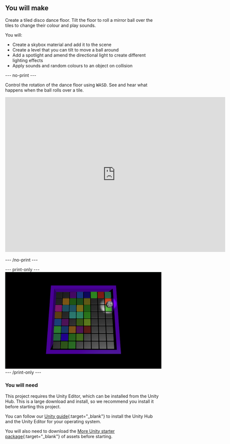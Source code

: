 ## You will make

Create a tiled disco dance floor. Tilt the floor to roll a mirror ball over the tiles to change their colour and play sounds.

You will:

+ Create a skybox material and add it to the scene
+ Create a level that you can tilt to move a ball around
+ Add a spotlight and amend the directional light to create different lighting effects
+ Apply sounds and random colours to an object on collision

--- no-print ---

Control the rotation of the dance floor using <kbd>WASD</kbd>. See and hear what happens when the ball rolls over a tile.  

<iframe allowtransparency="true" width="710" height="500" src="https://raspberrypilearning.github.io/unity-webgl/DiscoDanceFloor" frameborder="0" scrolling="no"></iframe>

--- /no-print ---

--- print-only ---
![Complete project](images/showcase_static.png)
--- /print-only ---

### You will need

This project requires the Unity Editor, which can be installed from the Unity Hub. This is a large download and install, so we recommend you install it before starting this project.

You can follow our [Unity guide](https://projects.raspberrypi.org/en/projects/unity-guide){:target="_blank"} to install the Unity Hub and the Unity Editor for your operating system.

You will also need to download the [More Unity starter package](https://rpf.io/p/en/rainbow-run-go){:target="_blank"} of assets before starting.



